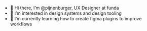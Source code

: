 - 👋 Hi there, I’m @pijnenburger, UX Designer at funda
- 👀 I’m interested in design systems and design tooling
- 🌱 I’m currently learning how to create figma plugins to improve workflows

<!---
pijnenburger/pijnenburger is a ✨ special ✨ repository because its `README.md` (this file) appears on your GitHub profile.
You can click the Preview link to take a look at your changes.
--->

